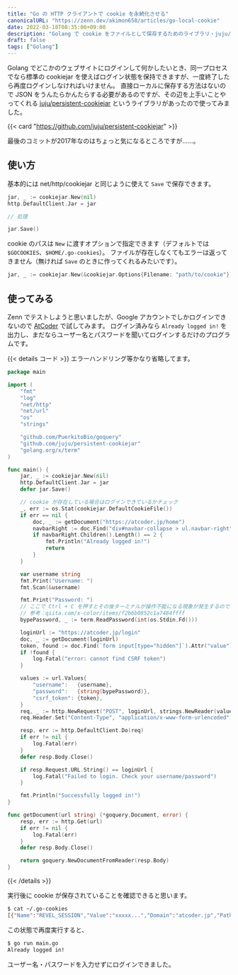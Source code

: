 ```yaml
---
title: "Go の HTTP クライアントで cookie を永続化させる"
canonicalURL: "https://zenn.dev/akimon658/articles/go-local-cookie"
date: 2022-03-18T08:35:00+09:00
description: "Golang で cookie をファイルとして保存するためのライブラリ・juju/persistent-cookiejar の使い方"
draft: false
tags: ["Golang"]
---
```


Golang でどこかのウェブサイトにログインして何かしたいとき、同一プロセスでなら標準の cookiejar を使えばログイン状態を保持できますが、一度終了したら再度ログインしなければいけません。
直接ローカルに保存する方法はないので JSON をうんたらかんたらする必要があるのですが、その辺を上手いことやってくれる [juju/persistent-cookiejar](https://github.com/juju/persistent-cookiejar) というライブラリがあったので使ってみました。

{{< card "https://github.com/juju/persistent-cookiejar" >}}

最後のコミットが2017年なのはちょっと気になるところですが……。

## 使い方

基本的には net/http/cookiejar と同じように使えて `Save` で保存できます。

```go
jar, _ := cookiejar.New(nil)
http.DefaultClient.Jar = jar

// 処理

jar.Save()
```

cookie のパスは `New` に渡すオプションで指定できます（デフォルトでは `$GOCOOKIES`、`$HOME/.go-cookies`）。
ファイルが存在しなくてもエラーは返ってきません（無ければ `Save` のときに作ってくれるみたいです）。

```go
jar, _ := cookiejar.New(&cookiejar.Options{Filename: "path/to/cookie"})
```

## 使ってみる

Zenn でテストしようと思いましたが、Google アカウントでしかログインできないので [AtCoder](https://atcoder.jp) で試してみます。
ログイン済みなら `Already logged in!` を出力し、まだならユーザー名とパスワードを聞いてログインするだけのプログラムです。

{{< details コード >}}
エラーハンドリング等かなり省略してます。

```go
package main

import (
	"fmt"
	"log"
	"net/http"
	"net/url"
	"os"
	"strings"

	"github.com/PuerkitoBio/goquery"
	"github.com/juju/persistent-cookiejar"
	"golang.org/x/term"
)

func main() {
	jar, _ := cookiejar.New(nil)
	http.DefaultClient.Jar = jar
	defer jar.Save()

	// cookie が存在している場合はログインできているかチェック
	_, err := os.Stat(cookiejar.DefaultCookieFile())
	if err == nil {
		doc, _ := getDocument("https://atcoder.jp/home")
		navbarRight := doc.Find("div#navbar-collapse > ul.navbar-right")
		if navbarRight.Children().Length() == 2 {
			fmt.Println("Already logged in!")
			return
		}
	}

	var username string
	fmt.Print("Username: ")
	fmt.Scan(&username)

	fmt.Print("Password: ")
	// ここで Ctrl + C を押すとその後ターミナルが操作不能になる現象が発生するので本当は対策した方が良いです
	// 参考：qiita.com/x-color/items/f2b6b0852c1a7484ffff
	bypePassword, _ := term.ReadPassword(int(os.Stdin.Fd()))

	loginUrl := "https://atcoder.jp/login"
	doc, _ := getDocument(loginUrl)
	token, found := doc.Find(`form input[type="hidden"]`).Attr("value")
	if !found {
		log.Fatal("error: cannot find CSRF token")
	}

	values := url.Values{
		"username":   {username},
		"password":   {string(bypePassword)},
		"csrf_token": {token},
	}
	req, _ := http.NewRequest("POST", loginUrl, strings.NewReader(values.Encode()))
	req.Header.Set("Content-Type", "application/x-www-form-urlencoded")

	resp, err := http.DefaultClient.Do(req)
	if err != nil {
		log.Fatal(err)
	}
	defer resp.Body.Close()

	if resp.Request.URL.String() == loginUrl {
		log.Fatal("Failed to login. Check your username/password")
	}

	fmt.Println("Successfully logged in!")
}

func getDocument(url string) (*goquery.Document, error) {
	resp, err := http.Get(url)
	if err != nil {
		log.Fatal(err)
	}
	defer resp.Body.Close()

	return goquery.NewDocumentFromReader(resp.Body)
}
```
{{< /details >}}

実行後に cookie が保存されていることを確認できると思います。

```bash
$ cat ~/.go-cookies
[{"Name":"REVEL_SESSION","Value":"xxxxx...","Domain":"atcoder.jp","Path":"/","Secure":true,"HttpOnly":true,"Persistent":true,"HostOnly":true,"Expires":"2022-09-13T18:19:25.9840269+09:00","Creation":"2022-03-17T18:19:15.4703732+09:00","LastAccess":"2022-03-17T18:19:25.9840269+09:00","Updated":"2022-03-17T18:19:25.9840269+09:00","CanonicalHost":"atcoder.jp"}]
```

この状態で再度実行すると、

```bash
$ go run main.go
Already logged in!
```

ユーザー名・パスワードを入力せずにログインできました。
